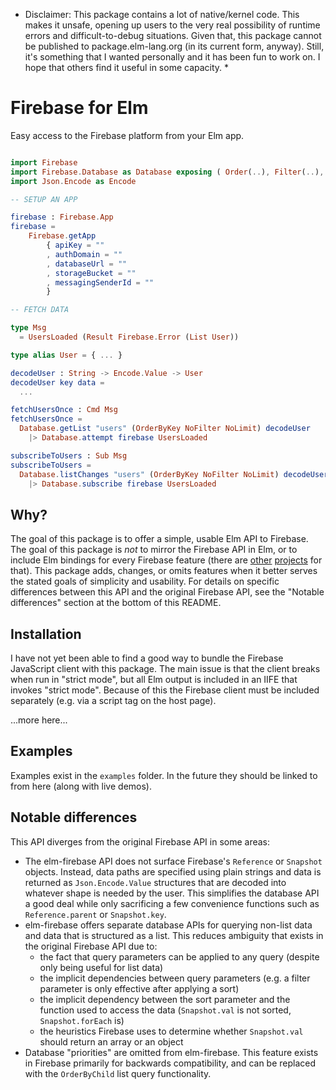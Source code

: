 * Disclaimer: This package contains a lot of native/kernel code. This makes it unsafe, opening up users to the very real possibility of runtime errors and difficult-to-debug situations. Given that, this package cannot be published to package.elm-lang.org (in its current form, anyway). Still, it's something that I wanted personally and it has been fun to work on. I hope that others find it useful in some capacity. *

# Firebase for Elm

Easy access to the Firebase platform from your Elm app.

```elm

import Firebase
import Firebase.Database as Database exposing ( Order(..), Filter(..), Limit(..) )
import Json.Encode as Encode

-- SETUP AN APP

firebase : Firebase.App
firebase =
    Firebase.getApp
        { apiKey = ""
        , authDomain = ""
        , databaseUrl = ""
        , storageBucket = ""
        , messagingSenderId = ""
        }

-- FETCH DATA

type Msg
  = UsersLoaded (Result Firebase.Error (List User))

type alias User = { ... }

decodeUser : String -> Encode.Value -> User
decodeUser key data =
  ...

fetchUsersOnce : Cmd Msg
fetchUsersOnce =
  Database.getList "users" (OrderByKey NoFilter NoLimit) decodeUser
    |> Database.attempt firebase UsersLoaded

subscribeToUsers : Sub Msg
subscribeToUsers =
  Database.listChanges "users" (OrderByKey NoFilter NoLimit) decodeUser
    |> Database.subscribe firebase UsersLoaded

```

## Why?

The goal of this package is to offer a simple, usable Elm API to Firebase. The goal of this package is *not* to mirror the Firebase API in Elm, or to include Elm bindings for every Firebase feature (there are [other](https://github.com/pairshaped/elm-firebase) [projects](https://github.com/ThomasWeiser/elmfire) for that). This package adds, changes, or omits features when it better serves the stated goals of simplicity and usability. For details on specific differences between this API and the original Firebase API, see the "Notable differences" section at the bottom of this README.

## Installation

I have not yet been able to find a good way to bundle the Firebase JavaScript client with this package. The main issue is that the client breaks when run in "strict mode", but all Elm output is included in an IIFE that invokes "strict mode". Because of this the Firebase client must be included separately (e.g. via a script tag on the host page).

...more here...

## Examples

Examples exist in the `examples` folder. In the future they should be linked to from here (along with live demos).

## Notable differences

This API diverges from the original Firebase API in some areas:

- The elm-firebase API does not surface Firebase's `Reference` or `Snapshot` objects. Instead, data paths are specified using plain strings and data is returned as `Json.Encode.Value` structures that are decoded into whatever shape is needed by the user. This simplifies the database API a good deal while only sacrificing a few convenience functions such as `Reference.parent` or `Snapshot.key`.
- elm-firebase offers separate database APIs for querying non-list data and data that is structured as a list. This reduces ambiguity that exists in the original Firebase API due to:
  - the fact that query parameters can be applied to any query (despite only being useful for list data)
  - the implicit dependencies between query parameters (e.g. a filter parameter is only effective after applying a sort)
  - the implicit dependency between the sort parameter and the function used to access the data (`Snapshot.val` is not sorted, `Snapshot.forEach` is)
  - the heuristics Firebase uses to determine whether `Snapshot.val` should return an array or an object
- Database "priorities" are omitted from elm-firebase. This feature exists in Firebase primarily for backwards compatibility, and can be replaced with the `OrderByChild` list query functionality.